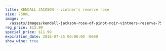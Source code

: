 ```yaml
---
title: KENDALL JACKSON - vintner's reserve rose
size: 750mL
image: >-
  /assets/images/kendall-jackson-rose-of-pinot-noir-vintners-reserve-750-ml-1.png
reg_price: $13.99
special_price: $11.99
expiration_date: 2018-07-25 00:00:00 -0600
show_wine: true
---
```


